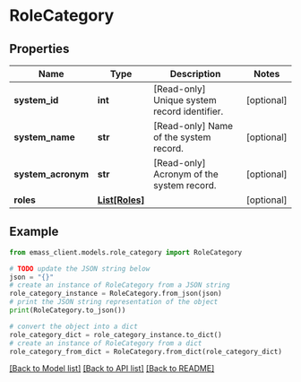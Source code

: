 # RoleCategory


## Properties

Name | Type | Description | Notes
------------ | ------------- | ------------- | -------------
**system_id** | **int** | [Read-only] Unique system record identifier. | [optional] 
**system_name** | **str** | [Read-only] Name of the system record. | [optional] 
**system_acronym** | **str** | [Read-only] Acronym of the system record. | [optional] 
**roles** | [**List[Roles]**](Roles.md) |  | [optional] 

## Example

```python
from emass_client.models.role_category import RoleCategory

# TODO update the JSON string below
json = "{}"
# create an instance of RoleCategory from a JSON string
role_category_instance = RoleCategory.from_json(json)
# print the JSON string representation of the object
print(RoleCategory.to_json())

# convert the object into a dict
role_category_dict = role_category_instance.to_dict()
# create an instance of RoleCategory from a dict
role_category_from_dict = RoleCategory.from_dict(role_category_dict)
```
[[Back to Model list]](../README.md#documentation-for-models) [[Back to API list]](../README.md#documentation-for-api-endpoints) [[Back to README]](../README.md)


